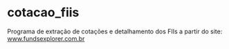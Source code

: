 # cotacao_fiis
Programa de extração de cotações e detalhamento dos FIIs a partir do site: www.fundsexplorer.com.br
